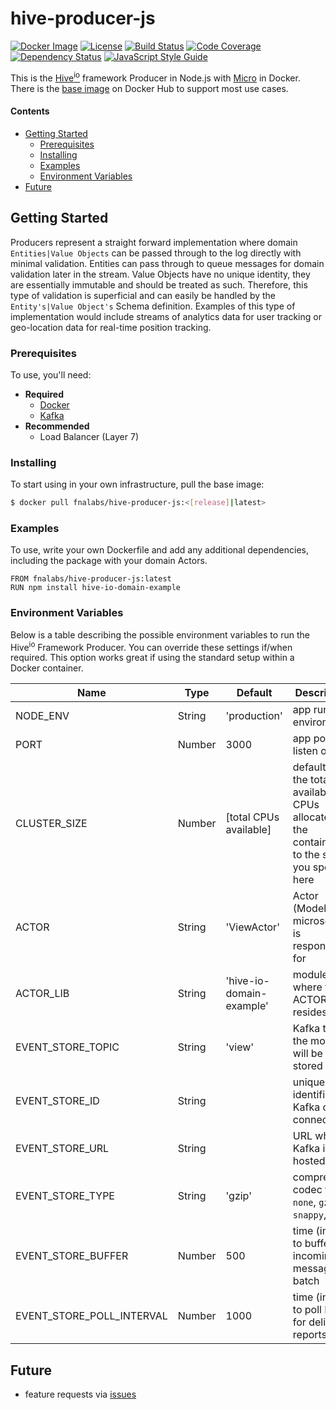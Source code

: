 # hive-producer-js

[![Docker Image][docker-image]][docker-url]
[![License][license-image]][license-url]
[![Build Status][circle-image]][circle-url]
[![Code Coverage][codecov-image]][codecov-url]
[![Dependency Status][depstat-image]][depstat-url]
[![JavaScript Style Guide][style-image]][style-url]

This is the [Hive<sup>io</sup>](https://hiveframework.io/) framework Producer in Node.js with [Micro](https://www.npmjs.com/package/micro) in Docker. There is the [base image](https://hub.docker.com/r/fnalabs/hive-producer-js/) on Docker Hub to support most use cases.

#### Contents
- [Getting Started](#getting-started)
  - [Prerequisites](#prerequisites)
  - [Installing](#installing)
  - [Examples](#examples)
  - [Environment Variables](#environment-variables)
- [Future](#future)

## Getting Started
Producers represent a straight forward implementation where domain `Entities|Value Objects` can be passed through to the log directly with minimal validation. Entities can pass through to queue messages for domain validation later in the stream. Value Objects have no unique identity, they are essentially immutable and should be treated as such. Therefore, this type of validation is superficial and can easily be handled by the `Entity's|Value Object's` Schema definition. Examples of this type of implementation would include streams of analytics data for user tracking or geo-location data for real-time position tracking.

### Prerequisites
To use, you'll need:
- **Required**
  - [Docker](https://www.docker.com/)
  - [Kafka](https://kafka.apache.org/)
- **Recommended**
  - Load Balancer (Layer 7)

### Installing
To start using in your own infrastructure, pull the base image:
```sh
$ docker pull fnalabs/hive-producer-js:<[release]|latest>
```

### Examples
To use, write your own Dockerfile and add any additional dependencies, including the package with your domain Actors.
```
FROM fnalabs/hive-producer-js:latest
RUN npm install hive-io-domain-example
```

### Environment Variables
Below is a table describing the possible environment variables to run the Hive<sup>io</sup> Framework Producer. You can override these settings if/when required. This option works great if using the standard setup within a Docker container.

Name                       | Type    | Default                   | Description
-------------------------- | ------- | ------------------------- | -------------------------------------------------------
NODE_ENV                   | String  | 'production'              | app runtime environment
PORT                       | Number  | 3000                      | app port to listen on
CLUSTER_SIZE               | Number  | [total CPUs available]    | defaults to the total available CPUs allocated to the container or to the size you specify here
ACTOR                      | String  | 'ViewActor'               | Actor (Model) the microservice is responsible for
ACTOR_LIB                  | String  | 'hive-io-domain-example'  | module where the ACTOR resides
EVENT_STORE_TOPIC          | String  | 'view'                    | Kafka topic the models will be stored under
EVENT_STORE_ID             | String  |                           | unique identifier for Kafka client connection
EVENT_STORE_URL            | String  |                           | URL where Kafka is hosted
EVENT_STORE_TYPE           | String  | 'gzip'                    | compression codec type: `none`, `gzip`, `snappy`, `lz4`
EVENT_STORE_BUFFER         | Number  | 500                       | time (in `ms`) to buffer incoming messages to batch
EVENT_STORE_POLL_INTERVAL  | Number  | 1000                      | time (in `ms`) to poll Kafka for delivery reports

## Future
- feature requests via [issues](https://github.com/fnalabs/hive-producer-js/issues)

[docker-image]: https://images.microbadger.com/badges/version/fnalabs/hive-producer-js.svg
[docker-url]: https://hub.docker.com/r/fnalabs/hive-producer-js/

[license-image]: https://img.shields.io/badge/License-Apache%202.0-blue.svg
[license-url]: https://github.com/fnalabs/hive-producer-js/blob/master/LICENSE

[circle-image]: https://img.shields.io/circleci/project/github/fnalabs/hive-producer-js.svg
[circle-url]: https://circleci.com/gh/fnalabs/hive-producer-js

[codecov-image]: https://img.shields.io/codecov/c/github/fnalabs/hive-producer-js.svg
[codecov-url]: https://codecov.io/gh/fnalabs/hive-producer-js

[depstat-image]: https://img.shields.io/david/fnalabs/hive-producer-js.svg
[depstat-url]: https://david-dm.org/fnalabs/hive-producer-js

[style-image]: https://img.shields.io/badge/code_style-standard-brightgreen.svg
[style-url]: https://standardjs.com
